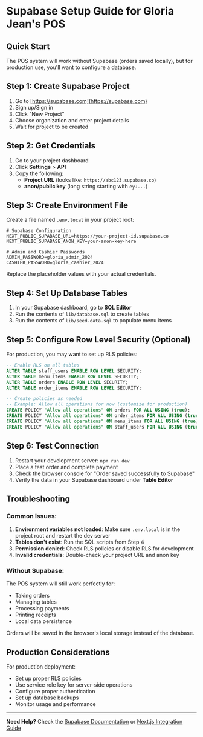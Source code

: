 # Supabase Setup Guide for Gloria Jean's POS

## Quick Start

The POS system will work without Supabase (orders saved locally), but for production use, you'll want to configure a database.

## Step 1: Create Supabase Project

1. Go to [https://supabase.com](https://supabase.com)
2. Sign up/Sign in
3. Click "New Project"
4. Choose organization and enter project details
5. Wait for project to be created

## Step 2: Get Credentials

1. Go to your project dashboard
2. Click **Settings** > **API**
3. Copy the following:
   - **Project URL** (looks like: `https://abc123.supabase.co`)
   - **anon/public key** (long string starting with `eyJ...`)

## Step 3: Create Environment File

Create a file named `.env.local` in your project root:

```env
# Supabase Configuration
NEXT_PUBLIC_SUPABASE_URL=https://your-project-id.supabase.co
NEXT_PUBLIC_SUPABASE_ANON_KEY=your-anon-key-here

# Admin and Cashier Passwords
ADMIN_PASSWORD=gloria_admin_2024
CASHIER_PASSWORD=gloria_cashier_2024
```

Replace the placeholder values with your actual credentials.

## Step 4: Set Up Database Tables

1. In your Supabase dashboard, go to **SQL Editor**
2. Run the contents of `lib/database.sql` to create tables
3. Run the contents of `lib/seed-data.sql` to populate menu items

## Step 5: Configure Row Level Security (Optional)

For production, you may want to set up RLS policies:

```sql
-- Enable RLS on all tables
ALTER TABLE staff_users ENABLE ROW LEVEL SECURITY;
ALTER TABLE menu_items ENABLE ROW LEVEL SECURITY;
ALTER TABLE orders ENABLE ROW LEVEL SECURITY;
ALTER TABLE order_items ENABLE ROW LEVEL SECURITY;

-- Create policies as needed
-- Example: Allow all operations for now (customize for production)
CREATE POLICY "Allow all operations" ON orders FOR ALL USING (true);
CREATE POLICY "Allow all operations" ON order_items FOR ALL USING (true);
CREATE POLICY "Allow all operations" ON menu_items FOR ALL USING (true);
CREATE POLICY "Allow all operations" ON staff_users FOR ALL USING (true);
```

## Step 6: Test Connection

1. Restart your development server: `npm run dev`
2. Place a test order and complete payment
3. Check the browser console for "Order saved successfully to Supabase"
4. Verify the data in your Supabase dashboard under **Table Editor**

## Troubleshooting

### Common Issues:

1. **Environment variables not loaded**: Make sure `.env.local` is in the project root and restart the dev server
2. **Tables don't exist**: Run the SQL scripts from Step 4
3. **Permission denied**: Check RLS policies or disable RLS for development
4. **Invalid credentials**: Double-check your project URL and anon key

### Without Supabase:

The POS system will still work perfectly for:
- Taking orders
- Managing tables
- Processing payments
- Printing receipts
- Local data persistence

Orders will be saved in the browser's local storage instead of the database.

## Production Considerations

For production deployment:
- Set up proper RLS policies
- Use service role key for server-side operations
- Configure proper authentication
- Set up database backups
- Monitor usage and performance

---

**Need Help?** Check the [Supabase Documentation](https://supabase.com/docs) or [Next.js Integration Guide](https://supabase.com/docs/guides/getting-started/quickstarts/nextjs) 
